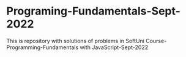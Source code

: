 # Programing-Fundamentals-Sept-2022
This is repository with solutions of problems in SoftUni Course-Programming-Fundamentals with JavaScript-Sept-2022
